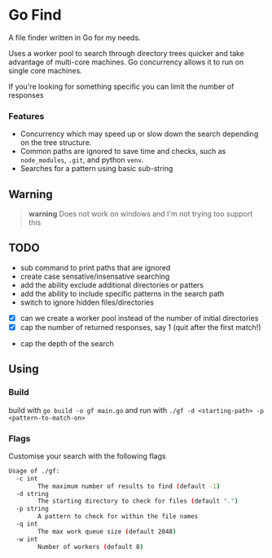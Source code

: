 # Go Find
A file finder written in Go for my needs.

Uses a worker pool to search through directory trees quicker and take advantage of multi-core machines.
Go concurrency allows it to run on single core machines.

If you're looking for something specific you can limit the number of responses

### Features
 - Concurrency which may speed up or slow down the search depending on the tree structure. 
 - Common paths are ignored to save time and checks, such as `node_modules`, `.git`, and python `venv`.
 - Searches for a pattern using basic sub-string

## Warning
> **warning**
> Does not work on windows and I'm not trying too support this

## TODO
 - sub command to print paths that are ignored
 - create case sensative/insensative searching
 - add the ability exclude additional directories or patters
 - add the ability to include specific patterns in the search path
 - switch to ignore hidden files/directories
 - [x] can we create a worker pool instead of the number of initial directories
 - [x] cap the number of returned responses, say 1 (quit after the first match!)
 - cap the depth of the search

## Using
### Build
build with `go build -o gf main.go` and run with `./gf -d <starting-path> -p <pattern-to-match-on>`

### Flags
Customise your search with the following flags
```bash
Usage of ./gf:
  -c int
    	The maximum number of results to find (default -1)
  -d string
    	The starting directory to check for files (default ".")
  -p string
    	A pattern to check for within the file names
  -q int
    	The max work queue size (default 2048)
  -w int
    	Number of workers (default 8)
```
